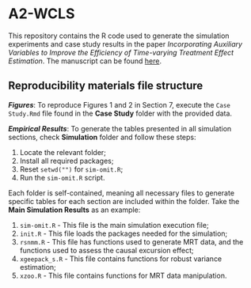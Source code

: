 # A2-WCLS

This repository contains the R code used to generate the simulation experiments and case study results in the paper *Incorporating Auxiliary Variables to Improve the Efficiency of Time-varying Treatment Effect Estimation*. The manuscript can be found [here](http://arxiv.org/abs/2306.17260).



## Reproducibility materials file structure

***Figures***: To reproduce Figures 1 and 2 in Section 7, execute the `Case Study.Rmd` file found in the **Case Study** folder with the provided data.

***Empirical Results***: To generate the tables presented in all simulation sections, check **Simulation** folder and follow these steps:

1.  Locate the relevant folder; 
2.  Install all required packages;
2.  Reset `setwd("")` for `sim-omit.R`;
3.  Run the `sim-omit.R` script.

Each folder is self-contained, meaning all necessary files to generate specific tables for each section are included within the folder. Take the **Main Simulation Results** as an example:


1.  `sim-omit.R` - This file is the main simulation execution file;
2.  `init.R` - This file loads the packages needed for the simulation;
3.  `rsnmm.R` - This file has functions used to generate MRT data, and the functions used to assess the causal excursion effect;
4.  `xgeepack_s.R` - This file contains functions for robust variance estimation;
5.  `xzoo.R`  - This file contains functions for MRT data manipulation.
